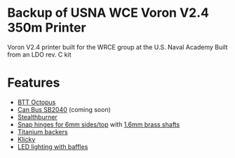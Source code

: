 # Backup of USNA WCE Voron V2.4 350m Printer
Voron V2.4 printer built for the WRCE group at the U.S. Naval Academy
Built from an LDO rev. C kit

# Features
- [BTT Octopus](https://github.com/bigtreetech/BIGTREETECH-OCTOPUS-V1.0)
- [Can Bus SB2040](https://github.com/Mellow-3D/Fly-SB2040) (coming soon)
- [Stealthburner](https://github.com/VoronDesign/Voron-Stealthburner)
- [Snap hinges for 6mm sides/top](https://github.com/VoronDesign/VoronUsers/tree/master/printer_mods/richardjm/snap-latch-2020) with [1.6mm brass shafts](https://www.aliexpress.us/item/2251832721555019.html)
- [Titanium backers](https://github.com/tanaes/whopping_Voron_mods/tree/main/extrusion_backers)
- [Klicky](https://github.com/jlas1/Klicky-Probe)
- [LED lighting with baffles](https://github.com/VoronDesign/VoronUsers/tree/master/printer_mods/eddie/LED_Bar_Clip)

